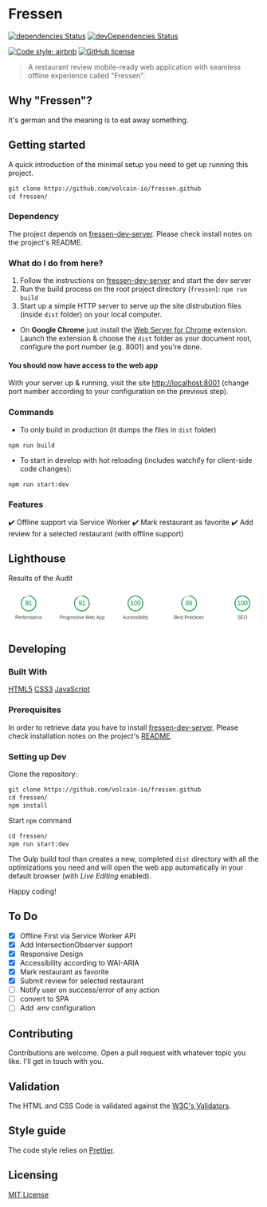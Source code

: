 # Fressen

[![dependencies Status](https://david-dm.org/volcain-io/fressen/status.svg?style=flat-square)](https://david-dm.org/volcain-io/fressen)  [![devDependencies Status](https://david-dm.org/volcain-io/fressen/dev-status.svg?style=flat-square)](https://david-dm.org/volcain-io/fressen?type=dev)

[![Code style: airbnb](https://img.shields.io/badge/code%20style-airbnb-blue.svg?style=flat-square)](https://github.com/airbnb/javascript) [![GitHub license](https://img.shields.io/badge/license-MIT-blue.svg?style=flat-square)](https://github.com/volcain-io/fressen/blob/master/LICENSE)

> A restaurant review mobile-ready web application with seamless offline experience called "Fressen".

## Why "Fressen"?

It's german and the meaning is to eat away something.

## Getting started

A quick introduction of the minimal setup you need to get up running this project.

```shell
git clone https://github.com/volcain-io/fressen.github
cd fressen/
```

### Dependency

The project depends on [fressen-dev-server](https://github.com/volcain-io/fressen-dev-server). Please check install notes on the project's README.

### What do I do from here?

1. Follow the instructions on [fressen-dev-server](https://github.com/volcain-io/fressen-dev-server) and start the dev server
2. Run the build process on the root project directory (`fressen`): `npm run build`
3. Start up a simple HTTP server to serve up the site distrubution files (inside `dist` folder) on your local computer.
 - On **Google Chrome** just install the [Web Server for Chrome]() extension. Launch the extension & choose the `dist` folder as your document root, configure the port number (e.g. 8001) and you're done.

#### You should now have access to the web app

With your server up & running, visit the site [http://localhost:8001](http://localhost:8001) (change port number according to your configuration on the previous step).

### Commands

- To only build in production (it dumps the files in `dist` folder)

```shell
npm run build
```

- To start in develop with hot reloading (includes watchify for client-side code changes):

```shell
npm run start:dev
```

### Features

:heavy_check_mark: Offline support via Service Worker
:heavy_check_mark: Mark restaurant as favorite
:heavy_check_mark: Add review for a selected restaurant (with offline support)

## Lighthouse

Results of the Audit

![Lighthouse Audit Results](lighthouse-audit-results.png)

## Developing

### Built With

[HTML5](https://www.w3.org/TR/html5/)
[CSS3](https://www.w3.org/Style/CSS/)
[JavaScript](https://developer.mozilla.org/en-US/docs/Web/JavaScript)

### Prerequisites

In order to retrieve data you have to install [fressen-dev-server](https://github.com/volcain-io/fressen-dev-server). Please check installation notes on the project's [README](https://github.com/volcain-io/fressen-dev-server).

### Setting up Dev

Clone the repository:

```shell
git clone https://github.com/volcain-io/fressen.github
cd fressen/
npm install
```

Start `npm` command

```shell
cd fressen/
npm run start:dev
```

The Gulp build tool than creates a new, completed `dist` directory with all the optimizations you need and will open the web app automatically in your default browser (with *Live Editing* enabled).

Happy coding!

## To Do

- [x] Offline First via Service Worker API
- [x] Add IntersectionObserver support
- [x] Responsive Design
- [x] Accessibility according to WAI-ARIA
- [x] Mark restaurant as favorite
- [x] Submit review for selected restaurant
- [ ] Notify user on success/error of any action
- [ ] convert to SPA
- [ ] Add .env configuration

## Contributing

Contributions are welcome. Open a pull request with whatever topic you like. I'll get in touch with you.

## Validation

The HTML and CSS Code is validated against the [W3C's Validators](http://validator.w3.org/).

## Style guide

The code style relies on [Prettier](https://prettier.io).

## Licensing

[MIT License](LICENSE)
